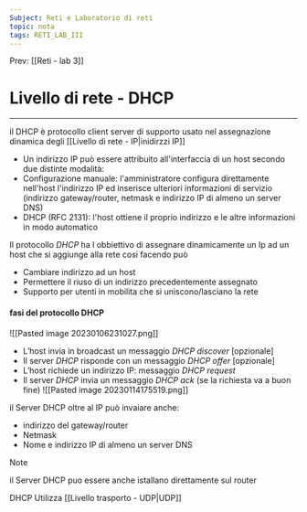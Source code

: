 ```yaml
---
Subject: Reti e Laboratorio di reti
topic: nota
tags: RETI_LAB_III
---
```


Prev: [[Reti - lab 3]]

# Livello di rete - DHCP
---
il DHCP è protocollo client server di supporto usato nel assegnazione dinamica degli [[Livello di rete - IP|inidirzzi IP]]


-  Un indirizzo IP può essere attribuito all'interfaccia di un host secondo due distinte modalità: 
- Configurazione manuale: l'amministratore configura direttamente nell'host l'indirizzo IP ed inserisce ulteriori informazioni di servizio (indirizzo gateway/router, netmask e indirizzo IP di almeno un server DNS) 
- DHCP (RFC 2131): l'host ottiene il proprio indirizzo e le altre informazioni in modo automatico

Il protocollo _DHCP_ ha l obbiettivo di assegnare dinamicamente un Ip ad un host che si aggiunge alla rete cosi facendo può
- Cambiare indirizzo ad un host
- Permettere il riuso di un indirizzo precedentemente assegnato
- Supporto per utenti in mobilita che si uniscono/lasciano la rete

#### fasi del protocollo DHCP 
![[Pasted image 20230106231027.png]]
-  L’host invia in broadcast un messaggio _DHCP discover_ [opzionale] 
- Il server _DHCP_ risponde con un messaggio _DHCP offer_ [opzionale] 
- L’host richiede un indirizzo IP: messaggio _DHCP request_ 
- Il server _DHCP_ invia un messaggio _DHCP ack_ (se la richiesta va a buon fine)
![[Pasted image 20230114175519.png]]

il Server DHCP oltre al IP può invaiare anche:
- indirizzo del gateway/router 
- Netmask 
- Nome e indirizzo IP di almeno un server DNS

>[!note]
>il Server DHCP puo essere anche istallano direttamente sul router
>
>DHCP Utilizza [[Livello trasporto - UDP|UDP]]

